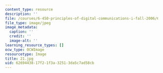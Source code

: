 ```yaml
---
content_type: resource
description: ''
file: /courses/6-450-principles-of-digital-communications-i-fall-2006/6269443817f21f3a32513da5c7ad58cb_21.jpg
file_type: image/jpeg
image_metadata:
  caption: ''
  credit: ''
  image-alt: ''
learning_resource_types: []
ocw_type: OCWImage
resourcetype: Image
title: 21.jpg
uid: 62694438-17f2-1f3a-3251-3da5c7ad58cb
---
```

